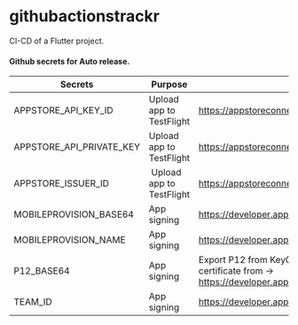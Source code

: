 # githubactionstrackr

CI-CD of a Flutter project.

#### Github secrets for Auto release.


| Secrets | Purpose | Where to generate | 
| --- | --- | --- |
| APPSTORE_API_KEY_ID | Upload app to TestFlight | https://appstoreconnect.apple.com/access/api |
| APPSTORE_API_PRIVATE_KEY | Upload app to TestFlight | https://appstoreconnect.apple.com/access/api |
| APPSTORE_ISSUER_ID | Upload app to TestFlight | https://appstoreconnect.apple.com/access/api |
| MOBILEPROVISION_BASE64 | App signing | https://developer.apple.com/account/resources/profiles/list |
| MOBILEPROVISION_NAME | App signing | https://developer.apple.com/account/resources/profiles/list |
| P12_BASE64 | App signing | Export P12 from KeyChain on Mac device after installing certificate from -> https://developer.apple.com/account/resources/certificates/list |
| TEAM_ID | App signing | https://developer.apple.com/account/#!/membership/ |